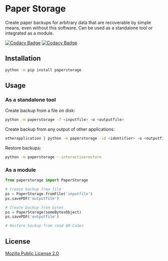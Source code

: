 # Paper Storage

Create paper backups for arbitrary data that are recoverable by simple means, even without this software.
Can be used as a standalone tool or integrated as a module.

[![Codacy Badge](https://api.codacy.com/project/badge/Grade/e2215b5bf74e45d4a7bfb5eff5c41ba3)](https://app.codacy.com/gh/schroeding/paperstorage?utm_source=github.com&utm_medium=referral&utm_content=schroeding/paperstorage&utm_campaign=Badge_Grade) [![Codacy Badge](https://app.codacy.com/project/badge/Coverage/bd3aeab0a9d74e1183e7e5788ff13335)](https://www.codacy.com/gh/schroeding/paperstorage/dashboard?utm_source=github.com&utm_medium=referral&utm_content=schroeding/paperstorage&utm_campaign=Badge_Coverage)

## Installation

```bash
python -m pip install paperstorage
```

## Usage

### As a standalone tool

Create backup from a file on disk:
```bash
python -m paperstorage -f <inputfile> -o <outputfile>
```

Create backup from any output of other applications:
```bash
otherapplication | python -m paperstorage -id <identifier> -o <outputfile>
```

Restore backups:
```bash
python -m paperstorage --interactiverestore
```

### As a module

```python
from paperstorage import PaperStorage

# Create backup from file
ps = PaperStorage.fromFile('inputfile')
ps.savePDF('outputfile')

# Create backup from bytes
ps = PaperStorage(someBytesObject)
ps.savePDF('outputfile')

# Restore backup from read QR-Codes

```

## License

[Mozilla Public License 2.0](https://choosealicense.com/licenses/mpl-2.0/)